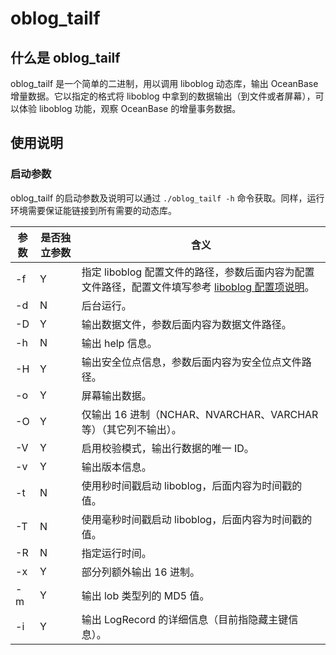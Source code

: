 oblog_tailf 
================================



什么是 oblog_tailf 
------------------------------------

oblog_tailf 是一个简单的二进制，用以调用 liboblog 动态库，输出 OceanBase 增量数据。它以指定的格式将 liboblog 中拿到的数据输出（到文件或者屏幕），可以体验 liboblog 功能，观察 OceanBase 的增量事务数据。

使用说明 
-------------------------

### 启动参数 

oblog_tailf 的启动参数及说明可以通过 `./oblog_tailf -h` 命令获取。同样，运行环境需要保证能链接到所有需要的动态库。




| 参数 | 是否独立参数 |                                                    含义                                                     |
|----|--------|-----------------------------------------------------------------------------------------------------------|
| -f | Y      | 指定 liboblog 配置文件的路径，参数后面内容为配置文件路径，配置文件填写参考 [liboblog 配置项说明](/en-US/9.supporting-tools/4.cdc/2.liboblog/2.liboblog-parameters/2.liboblog-configuration-items.md)。 |
| -d | N      | 后台运行。                                                                                                     |
| -D | Y      | 输出数据文件，参数后面内容为数据文件路径。                                                                                     |
| -h | N      | 输出 help 信息。                                                                                               |
| -H | Y      | 输出安全位点信息，参数后面内容为安全位点文件路径。                                                                                 |
| -o | Y      | 屏幕输出数据。                                                                                                   |
| -O | Y      | 仅输出 16 进制（NCHAR、NVARCHAR、VARCHAR 等）（其它列不输出）。                                                              |
| -V | Y      | 启用校验模式，输出行数据的唯一 ID。                                                                                       |
| -v | Y      | 输出版本信息。                                                                                                   |
| -t | N      | 使用秒时间戳启动 liboblog，后面内容为时间戳的值。                                                                             |
| -T | N      | 使用毫秒时间戳启动 liboblog，后面内容为时间戳的值。                                                                            |
| -R | N      | 指定运行时间。                                                                                                   |
| -x | Y      | 部分列额外输出 16 进制。                                                                                            |
| -m | Y      | 输出 lob 类型列的 MD5 值。                                                                                        |
| -i | Y      | 输出 LogRecord 的详细信息（目前指隐藏主键信息）。                                                                            |



